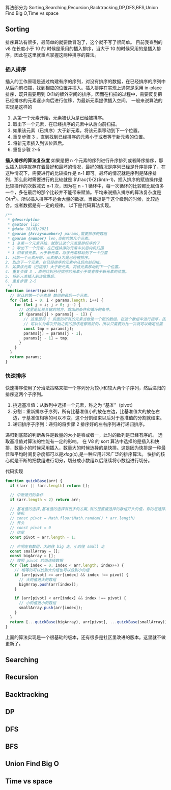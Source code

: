 算法部分为 Sorting,Searching,Recursion,Backtracking,DP,DFS,BFS,Union Find Big O,Time vs space

## Sorting

排序算法有很多，最简单的就要数冒泡了，这个就不写了很简单。
目前我查到的 v8 在长度小于 10 的 时候是采用的插入排序，当大于 10 的时候采用的是插入排序，因此在这里就重点掌握这两种排序的算法。

### 插入排序

插入的工作原理是通过构建有序的序列，对没有排序的数据，在已经排序的序列中从后向前扫描，找到相应的位置并插入。插入排序在实现上通常是采用 in-place 排序，既只需要用到 O(1)的额外空间的排序。因而在扫描的过程中，需要反复把已经排序的元素逐步向后进行位移，为最新元素提供插入空间。
一般来说算法的实现是这样的

1. 从第一个元素开始，元素被认为是已经被排序。
2. 取出下一个元素，在已经排序的元素中从后向前扫描。
3. 如果该元素（已排序）大于新元素，将该元素移动到下一个位置。
4. 重复步骤 3 ，直到找到已经排序的元素小于或者等于新元素的位置。
5. 将新元素插入到该位置后。
6. 重复步骤 2~5

**插入排序的算法复杂度**
如果是把 n 个元素的序列进行升序排列或者降序排序，那么插入排序就存在着最好和最坏的情况，最好的情况是序列已经是升序排序了，在这种情况下，需要进行的比较操作是 n-1 即可。最坏的情况就是序列是降序排列，那么此时需要进行的比较就是 $\frac{1}{2}$n(n-1)，插入排序的赋值操作是比较操作的次数减去 n-1 次，因为在 n - 1 循环中，每一次循环的比较都比赋值多一个，多在最后的那个比较并不能带来赋值。平均来说插入排序的算法复杂度是 O($n^2$)。所以插入排序不适合大量的数据，当数据是千这个级别的时候，比较适合。或者数据是有一定的规律。
以下是代码算法实现。

```js
/**
 * @description
 * @author lipc
 * @date 18/03/2021
 * @param {Array<number>} params,需要排序的数组
 * @param {number} len,当前的第几个元素。
 * 1 从第一个元素开始，就默认这个元素是排好序的了
 * 2 取出下一个元素，在已经排序的元素中从后向前扫描
 * 3 如果该元素，大于新元素，将该元素移动到下一个位置
1. 从第一个元素开始，元素被认为是已经被排序。
2. 取出下一个元素，在已经排序的元素中从后向前扫描。
3. 如果该元素（已排序）大于新元素，将该元素移动到下一个位置。
4. 重复步骤 3 ，直到找到已经排序的元素小于或者等于新元素的位置。
5. 将新元素插入到该位置后。
6. 重复步骤 2~5
 */
function insert(params) {
  // 默认的第一个元素是 数组的最后一个元素。
  for (let i = 0; i < params.length; i++) {
    for (let j = i; j > 0; j--) {
      // 这里是比较关键的地方，跳出的条件和循环的条件。
      if (params[j] > params[j - 1]) {
        // 这里是将 j 前面的所有的元素当做是一个新的数组，在这个数组中进行排序，因为排序是从 0 开始的
        // 可以认为每次开始之前的排序是都做好的，所以只需要对比一次就可以确定位置
        const tmp = params[j];
        params[j] = params[j - 1];
        params[j - 1] = tmp;
      }
    }
  }
  return params;
}
```

### 快速排序

快速排序使用了分治法策略来把一个序列分为较小和较大两个子序列，然后递归的排序这两个子序列。

1. 挑选基准值：从数列中选择一个元素，称之为 “基准”（pivot）
2. 分割：重新排序子序列，所有比基准值小的放在左边，比基准值大的放在右边，于基准值相等的可以不变，这个分割结束以后对于基准值的分割就结束。
3. 递归排序子序列：递归的将步骤 2 排序好的左右序列进行递归排序。

递归到底部的判断条件是数量的大小是零或者一，此时的数列是已经有序的。
选取基准值对算法的性能有一定的影响。
在 V8 的 sort 算法中选择的是插入和快排，数量小的时候采用插入，数量大的时候选择的是快排。这是因为快排是一种最佳和平均时间复杂度都可以是$xlog(x)$,是一种应用非常广泛的排序算法。
快排的核心就是不断的把数组进行切分，切分成小数组以后继续将小数组进行切分。

代码实现

```js
function quickBase(arr) {
  if (!arr || !arr.length) return [];

  // 中断递归的条件
  if (arr.length < 2) return arr;

  // 基准值的选择,基准值的选择有很多的方案,有的是直接选择的数组开头的值，有的是选择的数组最后的值
  // 随机
  // const pivot = Math.floor(Math.random() * arr.length)
  // 开头
  // const pivot = 0
  // 结尾
  const pivot = arr.length - 1;

  // 声明左右数组，大的往 big 走，小的往 small 走
  const smallArray = [];
  const bigArray = [];
  // 按照 pivot 的值选择数据
  for (let index = 0; index < arr.length; index++) {
    // 相等的可以放到大的组也可以放到小的组
    if (arr[pivot] >= arr[index] && index !== pivot) {
      // 大的值进大的数组
      bigArray.push(arr[index]);
    }

    if (arr[pivot] < arr[index] && index !== pivot) {
      // 小的值进小的数组
      smallArray.push(arr[index]);
    }
  }
  return [...quickBase(bigArray), arr[pivot], ...quickBase(smallArray)];
}
```

上面的算法实现是一个很基础的版本，还有很多是社区里改进的版本。这里就不做更新了。

## Searching

## Recursion

## Backtracking

## DP

## DFS

## BFS

## Union Find Big O

## Time vs space
